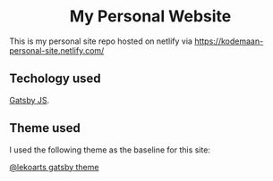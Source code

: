 <h1 align="center">
  My Personal Website
</h1>

This is my personal site repo hosted on netlify via https://kodemaan-personal-site.netlify.com/


## Techology used

[Gatsby JS](https://www.gatsbyjs.org/).

## Theme used

I used the following theme as the baseline for this site:

[@lekoarts gatsby theme](https://github.com/LekoArts/gatsby-starter-portfolio-cara)
